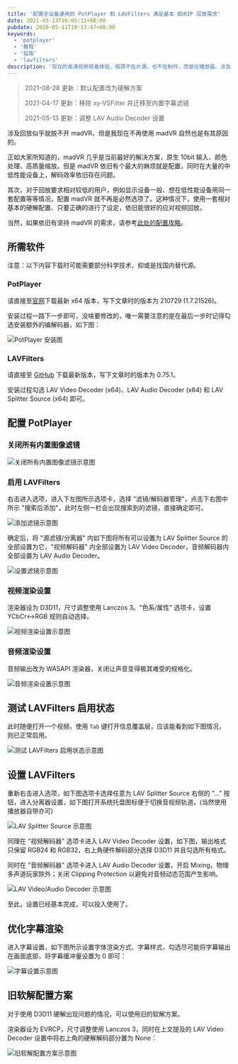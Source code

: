 ```yaml
---
title: '配置全设备通用的 PotPlayer 和 LAVFilters 满足基本 BDRIP 回放需求'
date: 2021-05-13T16:05:11+08:00
pubdate: 2020-05-11T19:13:47+08:00
keywords:
  - 'potplayer'
  - '教程'
  - '指南'
  - 'lavfilters'
description: '现在的高清视频观看体验，瓶颈不在片源，也不在制作，而是在播放器。涉及回放似乎就脱不开 madVR，但是我现在不再使用 madVR 自然也是有其原因的。'
---
```


> 2021-08-28 更新：默认配置改为硬解方案
>
> 2021-04-17 更新：移除 xy-VSFilter 并迁移至内置字幕滤镜
>
> 2021-05-13 更新：调整 LAV Audio Decoder 设置

涉及回放似乎就脱不开 madVR，但是我现在不再使用 madVR 自然也是有其原因的。

正如大家所知道的，madVR 几乎是当前最好的解决方案，原生 10bit 输入、颜色处理、高质量缩放。但是 madVR 依旧有个最大的麻烦就是配置，同时在大量的中低性能设备上，解码效率依旧存在问题。

<!--more-->

其次，对于回放要求相对较低的用户，例如显示设备一般、想在低性能设备用同一套配置等等情况，配置 madVR 就不再是必然选项了。这种情况下，使用一套相对基本的硬解配置、只要正确的进行了设定，依旧能很好的应对视频回放。

当然，如果依旧有坚持 madVR 的需求，请参考[此处的配置攻略](/post/2021/potplayer-with-lav-madvr/)。

## 所需软件

注意：以下内容下载时可能需要部分科学技术，抑或是找国内替代源。

### PotPlayer

请直接至[官网](https://potplayer.daum.net)下载最新 x64 版本，写下文章时的版本为 210729 (1.7.21526)。

安装过程一路下一步即可，没啥要修改的，唯一需要注意的是在最后一步时记得勾选安装额外的编解码器，如下图：

![PotPlayer 安装图](20200419203943.webp)

### LAVFilters

请直接至 [GitHub](https://github.com/Nevcairiel/LAVFilters/releases) 下载最新版本，写下文章时的版本为 0.75.1。

安装过程勾选 LAV Video Decoder (x64)、LAV Audio Decoder (x64) 和 LAV Splitter Source (x64) 即可。

## 配置 PotPlayer

### 关闭所有内置图像滤镜

![关闭所有内置图像滤镜示意图](20210828100937.webp)

### 启用 LAVFilters

右击进入选项，进入下左图所示选项卡，选择 "滤镜/解码器管理"，点击下右图中所示 "搜索后添加"，此时左侧一栏会出现搜索到的滤镜，直接确定即可。

![添加滤镜示意图](20210828101028.webp)

确定后，将 "源滤镜/分离器" 内如下图将所有可以设置为 LAV Splitter Source 的全部设置为它，"视频解码器" 内全部设置为 LAV Video Decoder，音频解码器内全部设置为 LAV Audio Decoder。

![设置滤镜示意图](20210828101148.webp)

### 视频渲染设置

渲染器设为 D3D11，尺寸调整使用 Lanczos 3。"色系/属性" 选项卡，设置 YCbCr<->RGB 规则自动选择。

![视频渲染设置示意图](20210828110012.webp)

### 音频渲染设置

音频输出改为 WASAPI 渲染器，关闭让声音变得极其难受的规格化。

![音频渲染设置示意图](20210828101937.webp)

## 测试 LAVFilters 启用状态

此时随便打开一个视频，使用 `Tab` 键打开信息覆盖层，应该能看到如下图情况，则已正常启用。

![测试 LAVFilters 启用状态示意图](20200419211847.webp)

## 设置 LAVFilters

重新右击进入选项，如下图选项卡选择任意为 LAV Splitter Source 右侧的 "..." 按钮，进入分离器设置，如下图打开系统托盘图标便于切换音视频轨道。(当然使用播放器自带亦可)

![LAV Splitter Source 示意图](20210828102128.webp)

同理在 "视频解码器" 选项卡进入 LAV Video Decoder 设置，如下图，输出格式只保留 RGB24 和 RGB32，右上角硬件解码部分选择 D3D11 并且勾选所有格式。

同时在 "音频解码器" 选项卡进入 LAV Audio Decoder 设置，开启 Mixing，物理多声道玩家除外；关闭 Clipping Protection 以避免对音频动态范围产生影响。

![LAV Video/Audio Decoder 示意图](20210828102245.webp)

至此，设置已经基本完成，可以投入使用了。

## 优化字幕渲染

进入字幕设置，如下图所示设置字体渲染方式、字幕样式，勾选尽可能将字幕输出在画面底部，将字幕缓冲量设置为 0 即可：

![字幕设置示意图](20210828102454.webp)

## 旧软解配置方案

对于使用 D3D11 硬解出现问题的情况，可以使用旧的软解方案。

渲染器设为 EVRCP，尺寸调整使用 Lanczos 3，同时在上文提及的 LAV Video Decoder 设置中将右上角的硬解解码部分置为 None：

![旧软解配置方案示意图](20210828101703.webp)
